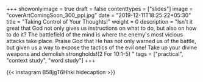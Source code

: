 +++
showonlyimage = true
draft = false
contenttypes = ["slides"]
image = "coverArtComingSoon_300_ppi.jpg"
date = "2019-12-11T18:25:22+05:30"
title = "Taking Control of Your Thoughts!"
weight = 0
description = "Isn't it great that God not only gives us instructions on what to do, but also on how to do it? The battlefield of the mind is where the enemy's most vicious attacks take place. Praise God that He has not only warned us of the battle, but given us a way to expose the tactics of the evil one! Take up your divine weapons and demolish strongholds!(2 For 10:1-5) "
tags = ["practical", "context study", "word study"]
+++


{{< instagram B58jgT6Hhki hidecaption >}}
